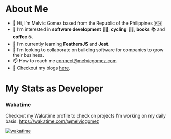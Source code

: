 # About Me
- 👋 Hi, I’m Melvic Gomez based from the Republic of the Philippines 🇵🇭
- 👀 I’m interested in **software development** 👨‍💻, **cycling** 🚴‍♂️, **books** 📚 and **coffee** ☕. 
- 🌱 I’m currently learning **FeathersJS** and **Jest**.
- 💞️ I’m looking to collaborate on building software for companies to grow their business.
- 📫 How to reach me <connect@melvicgomez.com>
- 📄 Checkout my blogs [here](https://melvicgomez.com/blogs).
<!---
melvicgomez/melvicgomez is a ✨ special ✨ repository because its `README.md` (this file) appears on your GitHub profile.
You can click the Preview link to take a look at your changes.
--->

# My Stats as Developer

### Wakatime
Checkout my Wakatime profile to check on projects I'm working on my daily basis. https://wakatime.com/@melvicgomez

[![wakatime](https://wakatime.com/badge/user/96125f5b-13f5-45cb-971f-6073a1df67f2.svg)](https://wakatime.com/@96125f5b-13f5-45cb-971f-6073a1df67f2)
